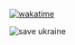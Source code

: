 [![wakatime](https://wakatime.com/badge/user/e34f462b-4449-40e4-b375-f945e8ceb023.svg)](https://wakatime.com/@e34f462b-4449-40e4-b375-f945e8ceb023)

![save ukraine](https://img.freepik.com/free-vector/set-ukrainian-elements-with-different-hands-heart-flag-map-ukraine-save-ukraine-concept_642033-4.jpg?w=820)



<!--
**d-rooX/d-rooX** is a ✨ _special_ ✨ repository because its `README.md` (this file) appears on your GitHub profile.

Here are some ideas to get you started:

- 🔭 I’m currently working on ...
- 🌱 I’m currently learning ...
- 👯 I’m looking to collaborate on ...
- 🤔 I’m looking for help with ...
- 💬 Ask me about ...
- 📫 How to reach me: ...
- 😄 Pronouns: ...
- ⚡ Fun fact: ...
-->
